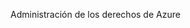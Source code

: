 <Token xmlns:xlink="http://www.w3.org/1999/xlink">Administración de los derechos de Azure</Token>

<!--HONumber=Jun16_HO4-->


